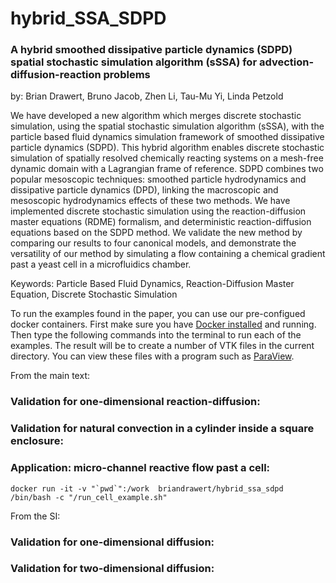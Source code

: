# hybrid_SSA_SDPD
### A hybrid smoothed dissipative particle dynamics (SDPD) spatial stochastic simulation algorithm (sSSA) for advection-diffusion-reaction problems

by:  Brian Drawert, Bruno Jacob, Zhen Li, Tau-Mu Yi, Linda Petzold


We have developed a new algorithm which merges discrete stochastic simulation, using the spatial stochastic simulation algorithm (sSSA), with the particle based fluid dynamics simulation framework of smoothed dissipative particle dynamics (SDPD). This hybrid algorithm enables discrete stochastic simulation of spatially resolved chemically reacting systems on a mesh-free dynamic domain with a Lagrangian frame of reference. SDPD combines two popular mesoscopic techniques: smoothed particle hydrodynamics and dissipative particle dynamics (DPD), linking the macroscopic and mesoscopic hydrodynamics effects of these two methods. We have implemented discrete stochastic simulation using the reaction-diffusion master equations (RDME) formalism, and deterministic reaction-diffusion equations based on the SDPD method. We validate the new method by comparing our results to four canonical models, and demonstrate the versatility of our method by simulating a flow containing a chemical gradient past a yeast cell in a microfluidics chamber.

Keywords: Particle Based Fluid Dynamics, Reaction-Diffusion Master Equation, Discrete Stochastic Simulation



To run the examples found in the paper, you can use our pre-configued docker containers.  First make sure you have [Docker installed](https://www.docker.com/) and running.  Then type the following commands into the terminal to run each of the examples.  The result will be to create a number of VTK files in the current directory.  You can view these files with a program such as [ParaView](https://www.paraview.org/).

From the main text: 

### Validation for one-dimensional reaction-diffusion:

### Validation for natural convection in a cylinder inside a square enclosure:

### Application: micro-channel reactive flow past a cell:
```
docker run -it -v "`pwd`":/work  briandrawert/hybrid_ssa_sdpd /bin/bash -c "/run_cell_example.sh"
```

From the SI:

### Validation for one-dimensional diffusion:

### Validation for two-dimensional diffusion:
